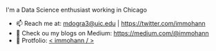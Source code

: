 I'm a Data Science enthusiast working in Chicago

- 📫 Reach me at: mdogra3@uic.edu  |   https://twitter.com/immohann
- 📑 Check ou my blogs on Medium: https://medium.com/@immohann
- 👾 Protfolio: [ < immohann / > ](https://immohann.github.io/Portfolio/) 


